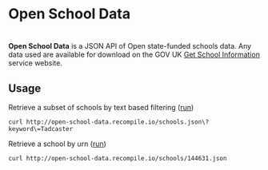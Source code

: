 # Open School Data
#
**Open School Data** is a JSON API of Open state-funded schools data. Any data used are available for download on the GOV UK [Get School Information](https://get-information-schools.service.gov.uk/) service website.

## Usage

Retrieve a subset of schools by text based filtering ([run](http://open-school-data.recompile.io/schools.json\?keyword\=Tadcaster))

```
curl http://open-school-data.recompile.io/schools.json\?keyword\=Tadcaster
```

Retrieve a school by urn ([run](http://open-school-data.recompile.io/schools/144631.json))

```
curl http://open-school-data.recompile.io/schools/144631.json
```
